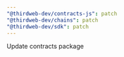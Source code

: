 ```yaml
---
"@thirdweb-dev/contracts-js": patch
"@thirdweb-dev/chains": patch
"@thirdweb-dev/sdk": patch
---
```


Update contracts package

